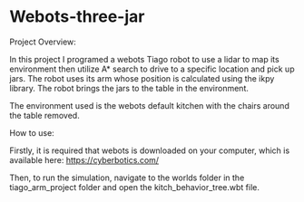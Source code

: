 # Webots-three-jar

Project Overview:

In this project I programed a webots Tiago robot to use a lidar to map its environment then utilize A* search to drive to a specific location and pick up jars. The robot uses its arm whose position is calculated using the ikpy library. The robot brings the jars to the table in the environment.

The environment used is the webots default kitchen with the chairs around the table removed.

How to use:

Firstly, it is required that webots is downloaded on your computer, which is available here: https://cyberbotics.com/

Then, to run the simulation, navigate to the worlds folder in the tiago_arm_project folder and open the kitch_behavior_tree.wbt file.
